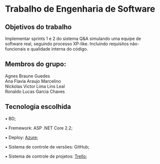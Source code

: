 # Trabalho de Engenharia de Software

## Objetivos do trabalho
Implementar sprints 1 e 2  do sistema Q&A simulando uma equipe de software real, seguindo processo XP-like. Incluindo requisitos não-funcionais e qualidade interna do código.

## Membros do grupo:
Agnes Braune Guedes  
Ana Flavia Araujo Marcelino  
Nickolas Victor Lima Lins Leal  
Ronaldo Lucas Garcia Chaves  

## Tecnologia escolhida
<p>•	BD;</p>
<p>•	Fremework: ASP .NET Core 2.2;</p>
<p>•	Deploy: <a href="http://engsoftwareforum.azurewebsites.net"target="_blank">Azure</a>;</p>
<p>•	Sistema de controle de versões: GitHub;</p>
<p>•	Sistema de controle de projetos: 
<a href="https://trello.com/b/DQ5oxdZd/trabalho-de-eng-de-software" target="_blank">Trello</a>;</p>



